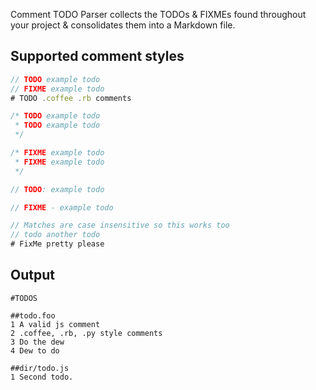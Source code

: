 Comment TODO Parser collects the TODOs & FIXMEs 
found throughout your project & consolidates them
into a Markdown file.

## Supported comment styles
```js
// TODO example todo
// FIXME example todo
# TODO .coffee .rb comments

/* TODO example todo
 * TODO example todo
 */

/* FIXME example todo
 * FIXME example todo
 */

// TODO: example todo

// FIXME - example todo

// Matches are case insensitive so this works too
// todo another todo
# FixMe pretty please
```

## Output
```
#TODOS

##todo.foo
1 A valid js comment
2 .coffee, .rb, .py style comments
3 Do the dew
4 Dew to do

##dir/todo.js
1 Second todo.
```
